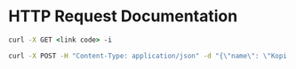 # HTTP Request Documentation

```cmd
curl -X GET <link code> -i

```

```cmd
curl -X POST -H "Content-Type: application/json" -d "{\"name\": \"Kopi Tubruk\"}" https://coffee-api.dicoding.dev/transactions -i

```
